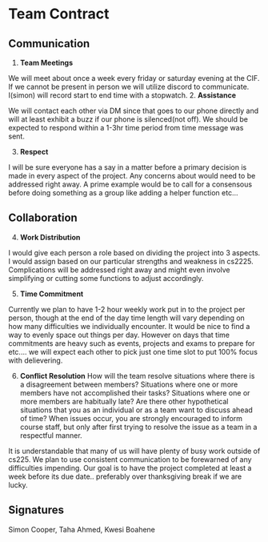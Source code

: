 # Team Contract

## Communication
1. **Team Meetings** 


We will meet about once a week every friday or saturday evening at the CIF. If we cannot be present in person we will utilize discord to communicate. I(simon) will record start to end time with a stopwatch.
2. **Assistance** 
 
 
 We will contact each other via DM since that goes to our phone directly and will at least exhibit a buzz if our phone is silenced(not off). We should be expected to respond within a 1-3hr time period from time message was sent.

3. **Respect** 


I will be sure everyone has a say in a matter before a primary decision is made in every aspect of the project. Any concerns about would need to be addressed right away. A prime example would be to call for a consensous before doing something as a group like adding a helper function etc...

## Collaboration


4. **Work Distribution** 

I would give each person a role based on dividing the project into 3 aspects. I would assign based on our particular strengths and weakness in cs2225. Complications will be addressed right away and might even involve simplifying or cutting some functions to adjust accordingly.

5. **Time Commitment** 


Currently we plan to have 1-2 hour weekly work put in to the project per person, though at the end of the day time length will vary depending on how many difficulties we individually encounter. It would be nice to find a way to evenly space out things per day. However on days that time commitments are heavy such as events, projects and exams to prepare for etc.... we will expect each other to pick just one time slot to put 100% focus with delievering. 

6. **Conflict Resolution** 
How will the team resolve situations where there is a disagreement between members? Situations where one or more members have not accomplished their tasks? Situations where one or more members are habitually late? Are there other hypothetical situations that you as an individual or as a team want to discuss ahead of time? When issues occur, you are strongly encouraged to inform course staff, but only after first trying to resolve the issue as a team in a respectful manner.

It is understandable that many of us will have plenty of busy work outside of cs225. We plan to use consistent communication to be forewarned of any difficulties impending. Our goal is to have the project completed at least a week before its due date.. preferably over thanksgiving break if we are lucky.


## Signatures
Simon Cooper,  Taha Ahmed, Kwesi Boahene